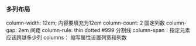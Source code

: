 ### 多列布局

  column-width: 12em;  内容要填充为12em
  column-count: 2   固定列数
  column-gap: 2em   间距
  column-rule: thin dotted #999  分割线
  column-span：指定元素应该跨越多少列
  columns：	缩写属性设置列宽和列数

